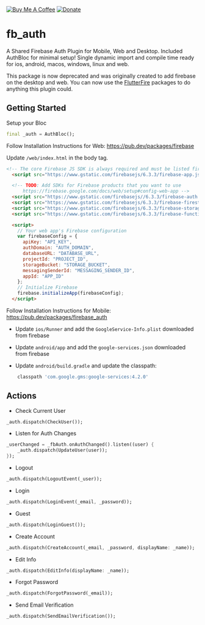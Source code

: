 [![Buy Me A Coffee](https://img.shields.io/badge/Donate-Buy%20Me%20A%20Coffee-yellow.svg)](https://www.buymeacoffee.com/rodydavis)
[![Donate](https://img.shields.io/badge/Donate-PayPal-green.svg)](https://www.paypal.com/cgi-bin/webscr?cmd=_s-xclick&hosted_button_id=WSH3GVC49GNNJ)

# fb_auth

A Shared Firebase Auth Plugin for Mobile, Web and Desktop. Included AuthBloc for minimal setup! Single dynamic import and compile time ready for ios, android, macos, windows, linux and web.

This package is now deprecated and was originally created to add firebase on the desktop and web. You can now use the [FlutterFire](https://github.com/FirebaseExtended/flutterfire) packages to do anything this plugin could.

## Getting Started

Setup your Bloc

```dart
final _auth = AuthBloc();
```

Follow Installation Instructions for Web: https://pub.dev/packages/firebase

Update `/web/index.html` in the body tag.

```html
<!-- The core Firebase JS SDK is always required and must be listed first -->
  <script src="https://www.gstatic.com/firebasejs/6.3.3/firebase-app.js"></script>

  <!-- TODO: Add SDKs for Firebase products that you want to use
      https://firebase.google.com/docs/web/setup#config-web-app -->
  <script src="https://www.gstatic.com/firebasejs//6.3.3/firebase-auth.js"></script>
  <script src="https://www.gstatic.com/firebasejs/6.3.3/firebase-firestore.js"></script>
  <script src="https://www.gstatic.com/firebasejs/6.3.3/firebase-storage.js"></script>
  <script src="https://www.gstatic.com/firebasejs/6.3.3/firebase-functions.js"></script>

  <script>
    // Your web app's Firebase configuration
    var firebaseConfig = {
      apiKey: "API_KEY",
      authDomain: "AUTH_DOMAIN",
      databaseURL: "DATABASE_URL",
      projectId: "PROJECT_ID",
      storageBucket: "STORAGE_BUCKET",
      messagingSenderId: "MESSAGING_SENDER_ID",
      appId: "APP_ID"
    };
    // Initialize Firebase
    firebase.initializeApp(firebaseConfig);
  </script>
```

Follow Installation Instructions for Mobile: https://pub.dev/packages/firebase_auth

- Update `ios/Runner` and add the `GoogleService-Info.plist` downloaded from firebase

- Update `android/app` and add the `google-services.json` downloaded from firebase
- Update `android/build.gradle` and update the classpath:

```gradle
    classpath 'com.google.gms:google-services:4.2.0'
```

## Actions

- Check Current User

```dart
_auth.dispatch(CheckUser());
```

- Listen for Auth Changes

```dart
_userChanged = _fbAuth.onAuthChanged().listen((user) {
    _auth.dispatch(UpdateUser(user));
});
```

- Logout

```dart
_auth.dispatch(LogoutEvent(_user));
```

- Login

```dart
_auth.dispatch(LoginEvent(_email, _password));
```

- Guest

```dart
_auth.dispatch(LoginGuest());
```

- Create Account

```dart
_auth.dispatch(CreateAccount(_email, _password, displayName: _name));
```

- Edit Info

```dart
_auth.dispatch(EditInfo(displayName: _name));
```

- Forgot Password

```dart
_auth.dispatch(ForgotPassword(_email));
```

- Send Email Verification

```dart
_auth.dispatch(SendEmailVerification());
```
